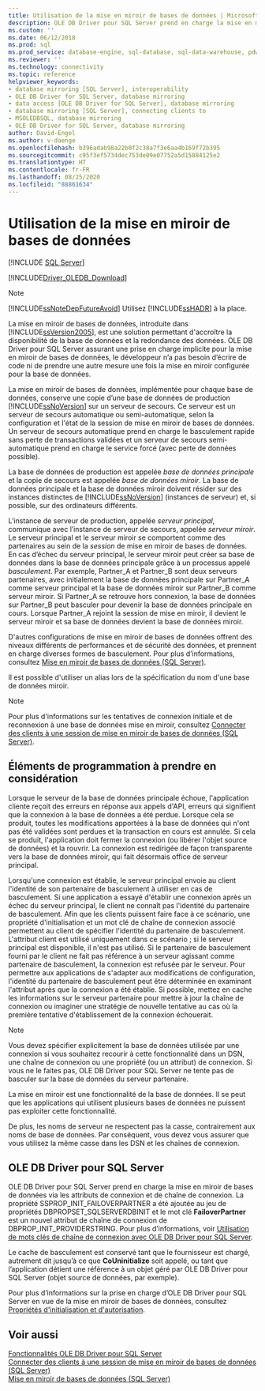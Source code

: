 ```yaml
---
title: Utilisation de la mise en miroir de bases de données | Microsoft Docs
description: OLE DB Driver pour SQL Server prend en charge la mise en miroir de bases de données. Les développeurs n’ont pas besoin d’effectuer d’autres actions une fois la mise en miroir configurée pour la base de données.
ms.custom: ''
ms.date: 06/12/2018
ms.prod: sql
ms.prod_service: database-engine, sql-database, sql-data-warehouse, pdw
ms.reviewer: ''
ms.technology: connectivity
ms.topic: reference
helpviewer_keywords:
- database mirroring [SQL Server], interoperability
- OLE DB Driver for SQL Server, database mirroring
- data access [OLE DB Driver for SQL Server], database mirroring
- database mirroring [SQL Server], connecting clients to
- MSOLEDBSQL, database mirroring
- OLE DB Driver for SQL Server, database mirroring
author: David-Engel
ms.author: v-daenge
ms.openlocfilehash: b396adab98a22b0f2c38a7f3e6aa4b169f72b395
ms.sourcegitcommit: c95f3ef5734dec753de09e07752a5d15884125e2
ms.translationtype: HT
ms.contentlocale: fr-FR
ms.lasthandoff: 08/25/2020
ms.locfileid: "88861634"
---
```

# <a name="using-database-mirroring"></a>Utilisation de la mise en miroir de bases de données
[!INCLUDE [SQL Server](../../../includes/applies-to-version/sql-asdb-asdbmi-asa-pdw.md)]

[!INCLUDE[Driver_OLEDB_Download](../../../includes/driver_oledb_download.md)]

    
> [!NOTE]  
>  [!INCLUDE[ssNoteDepFutureAvoid](../../../includes/ssnotedepfutureavoid-md.md)] Utilisez [!INCLUDE[ssHADR](../../../includes/sshadr-md.md)] à la place.  
  
 La mise en miroir de bases de données, introduite dans [!INCLUDE[ssVersion2005](../../../includes/ssversion2005-md.md)], est une solution permettant d'accroître la disponibilité de la base de données et la redondance des données. OLE DB Driver pour SQL Server assurant une prise en charge implicite pour la mise en miroir de bases de données, le développeur n’a pas besoin d’écrire de code ni de prendre une autre mesure une fois la mise en miroir configurée pour la base de données.  
  
 La mise en miroir de bases de données, implémentée pour chaque base de données, conserve une copie d’une base de données de production [!INCLUDE[ssNoVersion](../../../includes/ssnoversion-md.md)] sur un serveur de secours. Ce serveur est un serveur de secours automatique ou semi-automatique, selon la configuration et l'état de la session de mise en miroir de bases de données. Un serveur de secours automatique prend en charge le basculement rapide sans perte de transactions validées et un serveur de secours semi-automatique prend en charge le service forcé (avec perte de données possible).  
  
 La base de données de production est appelée *base de données principale* et la copie de secours est appelée *base de données miroir*. La base de données principale et la base de données miroir doivent résider sur des instances distinctes de [!INCLUDE[ssNoVersion](../../../includes/ssnoversion-md.md)] (instances de serveur) et, si possible, sur des ordinateurs différents.  
  
 L’instance de serveur de production, appelée *serveur principal*, communique avec l’instance de serveur de secours, appelée *serveur miroir*. Le serveur principal et le serveur miroir se comportent comme des partenaires au sein de la *session* de mise en miroir de bases de données. En cas d’échec du serveur principal, le serveur miroir peut créer sa base de données dans la base de données principale grâce à un processus appelé *basculement*. Par exemple, Partner_A et Partner_B sont deux serveurs partenaires, avec initialement la base de données principale sur Partner_A comme serveur principal et la base de données miroir sur Partner_B comme serveur miroir. Si Partner_A se retrouve hors connexion, la base de données sur Partner_B peut basculer pour devenir la base de données principale en cours. Lorsque Partner_A rejoint la session de mise en miroir, il devient le serveur miroir et sa base de données devient la base de données miroir.  
  
 D'autres configurations de mise en miroir de bases de données offrent des niveaux différents de performances et de sécurité des données, et prennent en charge diverses formes de basculement. Pour plus d’informations, consultez [Mise en miroir de bases de données &#40;SQL Server&#41;](../../../database-engine/database-mirroring/database-mirroring-sql-server.md).  
  
 Il est possible d'utiliser un alias lors de la spécification du nom d'une base de données miroir.  
  
> [!NOTE]  
>  Pour plus d'informations sur les tentatives de connexion initiale et de reconnexion à une base de données mise en miroir, consultez [Connecter des clients à une session de mise en miroir de bases de données &#40;SQL Server&#41;](../../../database-engine/database-mirroring/connect-clients-to-a-database-mirroring-session-sql-server.md).  
  
## <a name="programming-considerations"></a>Éléments de programmation à prendre en considération  
 Lorsque le serveur de la base de données principale échoue, l'application cliente reçoit des erreurs en réponse aux appels d'API, erreurs qui signifient que la connexion à la base de données a été perdue. Lorsque cela se produit, toutes les modifications apportées à la base de données qui n'ont pas été validées sont perdues et la transaction en cours est annulée. Si cela se produit, l'application doit fermer la connexion (ou libérer l'objet source de données) et la rouvrir. La connexion est redirigée de façon transparente vers la base de données miroir, qui fait désormais office de serveur principal.  
  
 Lorsqu'une connexion est établie, le serveur principal envoie au client l'identité de son partenaire de basculement à utiliser en cas de basculement. Si une application a essayé d'établir une connexion après un échec du serveur principal, le client ne connaît pas l'identité du partenaire de basculement. Afin que les clients puissent faire face à ce scénario, une propriété d'initialisation et un mot clé de chaîne de connexion associé permettent au client de spécifier l'identité du partenaire de basculement. L'attribut client est utilisé uniquement dans ce scénario ; si le serveur principal est disponible, il n'est pas utilisé. Si le partenaire de basculement fourni par le client ne fait pas référence à un serveur agissant comme partenaire de basculement, la connexion est refusée par le serveur. Pour permettre aux applications de s'adapter aux modifications de configuration, l'identité du partenaire de basculement peut être déterminée en examinant l'attribut après que la connexion a été établie. Si possible, mettez en cache les informations sur le serveur partenaire pour mettre à jour la chaîne de connexion ou imaginer une stratégie de nouvelle tentative au cas où la première tentative d'établissement de la connexion échouerait.  
  
> [!NOTE]  
>  Vous devez spécifier explicitement la base de données utilisée par une connexion si vous souhaitez recourir à cette fonctionnalité dans un DSN, une chaîne de connexion ou une propriété (ou un attribut) de connexion. Si vous ne le faites pas, OLE DB Driver pour SQL Server ne tente pas de basculer sur la base de données du serveur partenaire.  
>   
>  La mise en miroir est une fonctionnalité de la base de données. Il se peut que les applications qui utilisent plusieurs bases de données ne puissent pas exploiter cette fonctionnalité.  
>   
>  De plus, les noms de serveur ne respectent pas la casse, contrairement aux noms de base de données. Par conséquent, vous devez vous assurer que vous utilisez la même casse dans les DSN et les chaînes de connexion.  
  
## <a name="ole-db-driver-for-sql-server"></a>OLE DB Driver pour SQL Server  
 OLE DB Driver pour SQL Server prend en charge la mise en miroir de bases de données via les attributs de connexion et de chaîne de connexion. La propriété SSPROP_INIT_FAILOVERPARTNER a été ajoutée au jeu de propriétés DBPROPSET_SQLSERVERDBINIT et le mot clé **FailoverPartner** est un nouvel attribut de chaîne de connexion de DBPROP_INIT_PROVIDERSTRING. Pour plus d’informations, voir [Utilisation de mots clés de chaîne de connexion avec OLE DB Driver pour SQL Server](../../oledb/applications/using-connection-string-keywords-with-oledb-driver-for-sql-server.md).  
  
 Le cache de basculement est conservé tant que le fournisseur est chargé, autrement dit jusqu’à ce que **CoUninitialize** soit appelé, ou tant que l’application détient une référence à un objet géré par OLE DB Driver pour SQL Server (objet source de données, par exemple).  
  
 Pour plus d’informations sur la prise en charge d’OLE DB Driver pour SQL Server en vue de la mise en miroir de bases de données, consultez [Propriétés d'initialisation et d'autorisation](../../oledb/ole-db-data-source-objects/initialization-and-authorization-properties.md).  
 
  
## <a name="see-also"></a>Voir aussi  
 [Fonctionnalités OLE DB Driver pour SQL Server](../../oledb/features/oledb-driver-for-sql-server-features.md)   
 [Connecter des clients à une session de mise en miroir de bases de données &#40;SQL Server&#41;](../../../database-engine/database-mirroring/connect-clients-to-a-database-mirroring-session-sql-server.md)   
 [Mise en miroir de bases de données &#40;SQL Server&#41;](../../../database-engine/database-mirroring/database-mirroring-sql-server.md)  
  
  
